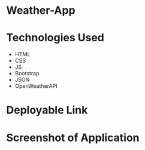 # Weather-App

# Technologies Used
- HTML
- CSS
- JS
- Bootstrap
- JSON
- OpenWeatherAPI

# Deployable Link


# Screenshot of Application


